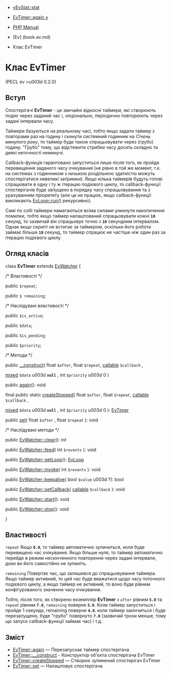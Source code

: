 - [«EvStat::stat](evstat.stat.md)
- [EvTimer::again »](evtimer.again.md)

- [PHP Manual](index.md)
- [Ev] (book.ev.md)
- Клас EvTimer

# Клас EvTimer

(PECL ev \>u003d 0.2.0)

## Вступ

Спостерігачі **EvTimer** - це звичайні відносні таймери, які
створюють подію через заданий час і, опціонально, періодично
повторюють через задані інтервали часу.

Таймери базуються на реальному часі, тобто якщо задати таймер з
повторами раз на годину і скинути системний годинник на *Січень минулого року*,
то таймер буде також спрацьовувати через (грубо) годину. "Грубо" тому,
що відстежити стрибки часу досить складно та деякі неточності
неминучі.

Callback-функція гарантовано запуститься лише після того, як
пройде перевищення заданого часу очікування (не рівно в той же момент,
т.к. на системах з годинником з низькою роздільною здатністю можуть спостерігатися
невеликі затримки). Якщо кілька таймерів будуть готові спрацювати в
одну і ту ж ітерацію подієвого циклу, то callback-функції
спостерігачів буде запущено в порядку часу спрацьовування та з урахуванням
пріоритету (але це не працює, якщо callback-функції викликають
[EvLoop::run()](evloop.run.md) рекурсивно).

Самі по собі таймери намагаються всіма силами уникнути накопичення
помилки, тобто якщо таймер налаштований спрацьовувати кожні **`10`**
секунд, то зазвичай він спрацьовує точно з **`10`** секундним інтервалом.
Однак якщо скрипт не встигає за таймером, оскільки його робота
займає більше **`10`** секунд, то таймер спрацює не частіше ніж один раз
за ітерацію подієвого циклу.

## Огляд класів

class **EvTimer** extends [EvWatcher](class.evwatcher.md) {

/\* Властивості \*/

public `$repeat`;

public `$ remaining`;

/\* Наслідувані властивості \*/

public `$is_active`;

public `$data`;

public `$is_pending`;

public `$priority`;

/\* Методи \*/

public [\_\_construct](evtimer.construct.md)(
float `$after`,
float `$repeat`,
[callable](language.types.callable.md) `$callback` ,

[mixed](language.types.declarations.md#language.types.declarations.mixed)
`$data` u003d **`null`** ,
int `$priority` u003d 0
)

public [again](evtimer.again.md)(): void

final public static [createStopped](evtimer.createstopped.md)(
float `$after`,
float `$repeat`,
[callable](language.types.callable.md) `$callback` ,

[mixed](language.types.declarations.md#language.types.declarations.mixed)
`$data` u003d **`null`** ,
int `$priority` u003d 0
): [EvTimer](class.evtimer.md)

public [set](evtimer.set.md)( float `$after` , float `$repeat` ): void

/\* Наслідувані методи \*/

public [EvWatcher::clear](evwatcher.clear.md)(): int

public [EvWatcher::feed](evwatcher.feed.md)( int `$revents` ): void

public [EvWatcher::getLoop](evwatcher.getloop.md)():
[EvLoop](class.evloop.md)

public [EvWatcher::invoke](evwatcher.invoke.md)( int `$revents` ):
void

public [EvWatcher::keepalive](evwatcher.keepalive.md)( bool `$value` u003d
?): bool

public [EvWatcher::setCallback](evwatcher.setcallback.md)(
[callable](language.types.callable.md) `$callback` ): void

public [EvWatcher::start](evwatcher.start.md)(): void

public [EvWatcher::stop](evwatcher.stop.md)(): void

}

## Властивості

`repeat`
Якщо **`0.0`**, то таймер автоматично зупиниться, коли буде
перевищено час очікування. Якщо більше нуля, то таймер автоматично
перейде в режим нескінченного повторення через задані інтервали, доки
ви його самостійно не зупиніть.

`remaining`
Повертає час, що залишився до спрацьовування таймера. Якщо таймер
активний, то цей час буде вважатися щодо часу поточного
подієвого циклу, а якщо таймер не активний, то воно буде рівним
конфігурованого значення часу очікування.

Тобто, після того, як створено екземпляр **EvTimer** з `after` рівним
**`5.0`** та `repeat` рівним **`7.0`**, `remaining` поверне **`5.0`**.
Коли таймер запуститься і пройде 1 секунда, remaining поверне
**`4.0`**. коли таймер закінчиться і буде перезапущено, буде "грубо"
повернуто **`7.0`** (зазвичай трохи менше, тому що запуск
callback-функції займає час) і т.д.

## Зміст

- [EvTimer::again](evtimer.again.md) — Перезапускає таймер
спостерігача
- [EvTimer::\_\_construct](evtimer.construct.md) - Конструктор
об'єкта спостерігача EvTimer
- [EvTimer::createStopped](evtimer.createstopped.md) — Створює
зупинений спостерігач EvTimer
- [EvTimer::set](evtimer.set.md) — Налаштовує спостерігача
